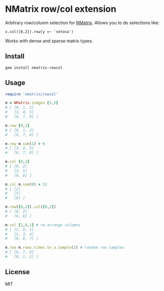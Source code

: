 NMatrix row/col extension
===

Arbitrary row/column selection for [NMatrix](https://github.com/SciRuby/nmatrix). Allows you to do selections like:

```
x.col([0,2]).row(y =~ 'setosa')
```

Works with dense and sparse matrix types.


Install
---
```
gem install nmatrix-rowcol
```


Usage
---

```ruby
require 'nmatrix/rowcol'

m = NMatrix.indgen [3,3]
# [ [0, 1, 2]   
#   [3, 4, 5]   
#   [6, 7, 8] ]

m.row [0,2]             
# [ [0, 1, 2]   
#   [6, 7, 8] ]

m.row m.sum(1) > 6      
# [ [3, 4, 5]   
#   [6, 7, 8] ]

m.col [0,2]             
# [ [0, 2]   
#   [3, 5]   
#   [6, 8] ]

m.col m.sum(0) > 12     
# [ [2]   
#   [5]   
#   [8] ]

m.row([0,2]).col([0,2])
# [ [0, 2]   
#   [6, 8] ]

m.col [2,0,1] # re-arrange columns
# [ [2, 0, 1]   
#   [5, 3, 4]   
#   [8, 6, 7] ]

m.row m.rows.times.to_a.sample(2) # random row samples
# [ [6, 7, 8]   
#   [0, 1, 2] ]
```

License
---
MIT